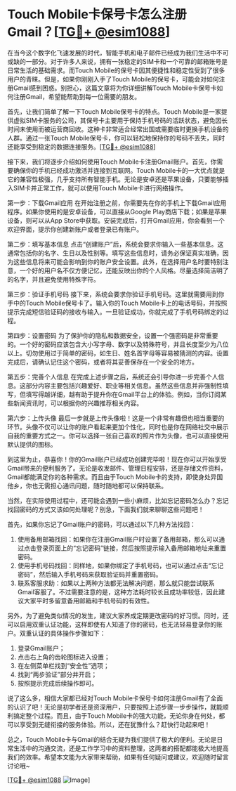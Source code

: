 # Touch Mobile卡保号卡怎么注册Gmail？[[TG💪+ @esim1088](https://t.me/s/esim1088)]

在当今这个数字化飞速发展的时代，智能手机和电子邮件已经成为我们生活中不可或缺的一部分。对于许多人来说，拥有一张稳定的SIM卡和一个可靠的邮箱账号是日常生活的基础需求。而Touch Mobile的保号卡因其便捷性和稳定性受到了很多用户的青睐。但是，如果你刚刚入手了Touch Mobile的保号卡，可能会对如何注册Gmail感到困惑。别担心，这篇文章将为你详细讲解Touch Mobile卡保号卡如何注册Gmail，希望能帮助到每一位需要的朋友。

首先，让我们简单了解一下Touch Mobile保号卡的特点。Touch Mobile是一家提供虚拟SIM卡服务的公司，其保号卡主要用于保持手机号码的活跃状态，避免因长时间未使用而被运营商回收。这种卡非常适合经常出国或需要临时更换手机设备的人群。通过一张Touch Mobile保号卡，你可以轻松地保持你的号码不丢失，同时还能享受到稳定的数据连接服务。[[TG💪+ @esim1088](https://t.me/s/esim1088)]

接下来，我们将逐步介绍如何使用Touch Mobile卡注册Gmail账户。首先，你需要确保你的手机已经成功激活并连接到互联网。Touch Mobile卡的一大优点就是它的兼容性极强，几乎支持所有智能手机。无论是安卓还是苹果设备，只要能够插入SIM卡并正常工作，就可以使用Touch Mobile卡进行网络操作。

第一步：下载Gmail应用
在开始注册之前，你需要先在你的手机上下载Gmail应用程序。如果你使用的是安卓设备，可以直接从Google Play商店下载；如果是苹果设备，则可以从App Store中获取。安装完成后，打开Gmail应用，你会看到一个欢迎界面，提示你创建新账户或者登录已有账户。

第二步：填写基本信息
点击“创建账户”后，系统会要求你输入一些基本信息。这通常包括你的名字、生日以及性别等。填写这些信息时，请务必保证真实准确，因为这些信息将来可能会影响到你的账户安全设置。此外，在选择用户名时要特别注意，一个好的用户名不仅方便记忆，还能反映出你的个人风格。尽量选择简洁明了的名字，并且避免使用特殊字符。

第三步：验证手机号码
接下来，系统会要求你验证手机号码。这里就需要用到你手中的Touch Mobile保号卡了。输入你的Touch Mobile卡上的电话号码，并按照提示完成短信验证码的接收与输入。一旦验证成功，你就完成了手机号码绑定的过程。

第四步：设置密码
为了保护你的隐私和数据安全，设置一个强密码是非常重要的。一个好的密码应该包含大小写字母、数字以及特殊符号，并且长度至少为八位以上。切勿使用过于简单的密码，如生日、姓名首字母等容易被猜测的内容。设置完成后，请确认记住这个密码，或者将其妥善保存在一个安全的地方。

第五步：完善个人信息
在完成上述步骤之后，系统还会引导你进一步完善个人信息。这部分内容主要包括兴趣爱好、职业等相关信息。虽然这些信息并非强制性填写，但填写得越详细，越有助于提升你在Gmail平台上的体验。例如，当你订阅某些新闻资讯时，可以根据你的兴趣推荐相关内容。

第六步：上传头像
最后一步就是上传头像啦！这是一个非常有趣但也相当重要的环节。头像不仅可以让你的账户看起来更加个性化，同时也是你在网络社交中展示自我的重要方式之一。你可以选择一张自己喜欢的照片作为头像，也可以直接使用默认提供的图标。

到这里为止，恭喜你！你的Gmail账户已经成功创建完毕啦！现在你可以开始享受Gmail带来的便利服务了。无论是收发邮件、管理日程安排，还是存储文件资料，Gmail都能满足你的各种需求。而且由于Touch Mobile卡的支持，即使身处异国他乡，你也无需担心通讯问题，随时随地都可以保持联系。

当然，在实际使用过程中，还可能会遇到一些小麻烦，比如忘记密码怎么办？忘记找回密码的方式又该如何处理呢？别急，下面我们就来聊聊这些问题吧！

首先，如果你忘记了Gmail账户的密码，可以通过以下几种方法找回：

1. 使用备用邮箱找回：如果你在注册Gmail账户时设置了备用邮箱，那么可以通过点击登录页面上的“忘记密码”链接，然后按照提示输入备用邮箱地址来重置密码。
2. 使用手机号码找回：同样地，如果你绑定了手机号码，也可以通过点击“忘记密码”，然后输入手机号码来获取验证码并重置密码。
3. 联系客服求助：如果以上两种方法都无法解决问题，那么就只能尝试联系Gmail客服了。不过需要注意的是，这种方法耗时较长且成功率较低，因此建议大家平时多留意备用邮箱和手机号码的有效性。

另外，为了避免类似情况的发生，建议大家养成定期更改密码的好习惯。同时，还可以启用双重认证功能，这样即使有人知道了你的密码，也无法轻易登录你的账户。双重认证的具体操作步骤如下：
1. 登录Gmail账户；
2. 点击右上角的齿轮图标进入设置；
3. 在左侧菜单栏找到“安全性”选项；
4. 找到“两步验证”部分并开启；
5. 按照提示完成后续操作即可。

说了这么多，相信大家都已经对Touch Mobile卡保号卡如何注册Gmail有了全面的认识了吧！无论是初学者还是资深用户，只要按照上述步骤一步步操作，就能顺利搞定整个过程。而且，由于Touch Mobile卡的强大功能，无论你身在何处，都可以享受到无缝衔接的服务体验。所以，还在犹豫什么？赶快行动起来吧！

总之，Touch Mobile卡与Gmail的结合无疑为我们提供了极大的便利。无论是日常生活中的沟通交流，还是工作学习中的资料整理，这两者的搭配都能极大地提高我们的效率。希望本文能为大家带来帮助，如果有任何疑问或建议，欢迎随时留言讨论哦~

[[TG💪+ @esim1088](https://t.me/s/esim1088) ![Image](https://i.postimg.cc/4NQfJmqS/Snipaste-2025-05-13-00-14-12.png)]